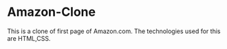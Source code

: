 # Amazon-Clone
This is a clone of first page of Amazon.com.
The technologies used for this are HTML,CSS.
